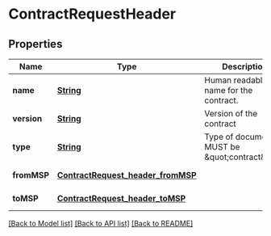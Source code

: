 # ContractRequestHeader
## Properties

Name | Type | Description | Notes
------------ | ------------- | ------------- | -------------
**name** | [**String**](string.md) | Human readable name for the contract. | [optional] [default to null]
**version** | [**String**](string.md) | Version of the contract | [default to null]
**type** | [**String**](string.md) | Type of document. MUST be \&quot;contract\&quot; | [default to null]
**fromMSP** | [**ContractRequest_header_fromMSP**](ContractRequest_header_fromMSP.md) |  | [default to null]
**toMSP** | [**ContractRequest_header_toMSP**](ContractRequest_header_toMSP.md) |  | [default to null]

[[Back to Model list]](../README.md#documentation-for-models) [[Back to API list]](../README.md#documentation-for-api-endpoints) [[Back to README]](../README.md)

